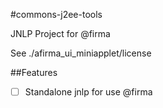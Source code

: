 #commons-j2ee-tools

JNLP Project for @firma

See ./afirma_ui_miniapplet/license

##Features

- [ ] Standalone jnlp for use @firma
